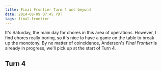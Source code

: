 ```yaml
---
title: Final Frontier Turn 4 and beyond
date: 2014-08-09 07:45 PDT
tags: final-frontier
---
```


It's Saturday, the main day for chores in this area of operations.
However, I find chores really boring, so it's nice to have a game on the
table to break up the monotony. By no matter of coincidence, Anderson's
*Final Frontier* is already in progress, we'll pick up at the start of
Turn 4.

## Turn 4


